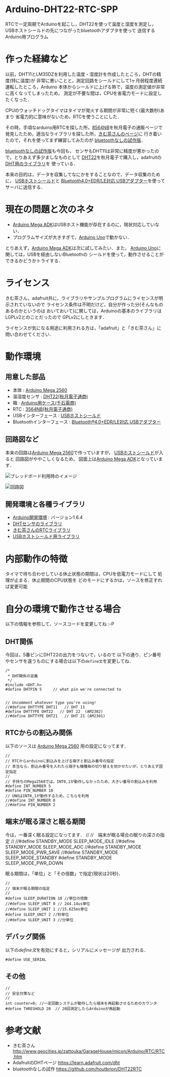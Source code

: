 # Arduino-DHT22-RTC-SPP
RTCで一定周期でArduinoを起こし，DHT22を使って温度と湿度を測定し，
USBホストシールドの先につながったbluetoothアダプタを使って
送信する
Arduino用プログラム

# 作った経緯など
以前，DHT11とLM35DZを利用した温度・湿度計を作成したところ，DHTの精度(特に温度)が
非常に悪いことと，測定回路をシールドにして1ヶ月弱程度連続運転したところ，Arduino
本体からシールドに上げる熱で，温度の測定値が非常に高くなってしまったため，
測定が不要な間は，CPUを省電力モードに設定したくなった．

CPUのウォッチドッグタイマはタイマが発火する期間が非常に短く(最大数秒)あまり
省電力的に意味がないため，RTCを使うことにした．

その時，手頃なarduino用RTCを探した所，[8564NB][rtc]を秋月電子の通販ページで
発見したため，適当なライブラリを探した所，[きむ茶さんのページ][kimcha]に
行き着いたので，それを使ってまず練習してみたのが
[bluetoothなしの試作版][dht22rtc]．

[bluetoothなしの試作版][dht22rtc]も今回も，
センサもDHT11は非常に精度が悪かったので，とりあえず多少ましなものとして
[DHT22][DHT22]を秋月電子で購入し，adafruitの[DHT用のライブラリ][dht]を
使っている．

本来の目的は，データを収集してなにかをすることなので，データ収集のために，
[USBホストシールド][HostShield]と
[Bluetooth4.0+EDR/LE対応 USBアダプター][bluetooth]を使って
サーバに送信する．

# 現在の問題と次のネタ
* [Arduino Mega ADK][adk]はUSBホスト機能が存在するのに，現状対応していない．
* プログラムサイズが大きすぎて，[Arduino Uno][Uno]で動かない．

とりあえず，[Arduino Mega ADK][adk]は次に試してみたい．また，
[Arduino Uno][Uno]に関しては，USBを経由しないBluetoothの
シールドを使って，動作させることができるかどうかトライする．

# ライセンス
きむ茶さん，adafruit共に，ライブラリやサンプルプログラムにライセンスが明示されていないので
ライセンス条件は不明だけど，自分が作った分(そんなものあるのかというのは
おいておいて)に関しては，Arduinoの基本のライブラリはLGPLv2とのことだったので
GPLv2にしときます．

ライセンスが気になる用途に利用される方は，「adafruit」と「きむ茶さん」に
問い合わせてください．

# 動作環境
## 用意した部品
* 本体 : [Arduino Mega 2560][Mega2560]
* 温湿度センサ : [DHT22(秋月電子通商)][DHT22]
* 箱 : [Arduino用ケース(千石電商)][case]
* RTC : [3564NB(秋月電子通商)][rtc]
* USBインターフェース : [USBホストシールド][HostShield]
* Bluetoothインターフェース : [Bluetooth®4.0+EDR/LE対応 USBアダプター][bluetooth]

## 回路図など
本来の回路は[Arduino Mega 2560][Mega2560]で作っていますが，
[USBホストシールド][HostShield]が入ると
回路図がややこしくなるため，
図面上は[Arduino Mega ADK][adk]となっています．

![ブレッドボード利用時のイメージ][breadboard]

![回路図][circuit]

## 開発環境と各種ライブラリ
* [Arduino開発環境][ide] : バージョン1.6.4
* [DHTセンサのライブラリ][dht]
* [きむ茶さんのRTCライブラリ][skRTClib]
* [USBホストシールド用ライブラリ][usbhost]

# 内部動作の特徴
タイマで待ち合わせしている休止状態の期間は，CPUを低電力モードにして
処理が止まる．休止期間のCPU状態を
どのモードにするかは，ソースを修正すれば変更可能

# 自分の環境で動作させる場合
以下の情報を参照して，ソースコードを変更してね :-P

## DHT関係
今回は，5番ピンにDHT22の出力をつないで，いるので
以下の通り．ピン番号やセンサを違うものにする場合は以下の`define文`を変更してね．

    /*
     * DHT関係の定義
     */
    #include <DHT.h>
    #define DHTPIN 5     // what pin we're connected to


    // Uncomment whatever type you're using!
    //#define DHTTYPE DHT11   // DHT 11 
    #define DHTTYPE DHT22   // DHT 22  (AM2302)
    //#define DHTTYPE DHT21   // DHT 21 (AM2301)


## RTCからの割込み関係
以下のソースは
[Arduino Mega 2560][Mega2560]
用の設定になってます．

    //
    // RTCからarduinoに割込みを上げる端子と割込み番号の指定
    // 本当なら，割込み番号を入れたら端子も機種毎の切り替えを効かせたいが，とりあえず固定指定
    //
    // 手持ちのMega2560では，INT0,1が動作しなかったため，大きい番号の割込みを利用
    #define INT_NUMBER 5
    #define PIN_NUMBER 18
    // UNOはINT0,1が動作するため，こちらを利用
    //#define INT_NUMBER 0
    //#define PIN_NUMBER 2


## 端末が眠る深さと眠る期間
今は，一番深く眠る設定になってます．
    //
    //　端末が眠る場合の眠りの深さの指定
    //
    //#define STANDBY_MODE SLEEP_MODE_IDLE
    //#define STANDBY_MODE SLEEP_MODE_ADC
    //#define STANDBY_MODE SLEEP_MODE_PWR_SAVE
    //#define STANDBY_MODE SLEEP_MODE_STANDBY
    #define STANDBY_MODE SLEEP_MODE_PWR_DOWN

眠る期間は，「単位」と「その倍数」で指定(現状は20秒)．

    //
    // 端末が眠る期間の指定
    //
    #define SLEEP_DURATION 10 //単位の倍数
    //#define SLEEP_UNIT 0 // 244.14us単位
    //#define SLEEP_UNIT 1 //15.625ms単位
    #define SLEEP_UNIT 2 //秒単位
    //#define SLEEP_UNIT 3 //分単位

## デバッグ関係
以下の*define文*を有効にすると，シリアルにメッセージが
出力される．

`#define USE_SERIAL`


## その他
    //
    // 安全対策など
    //
    int counter=0; //一定回数システムが動作したら端末を再起動させるためのカウンタ
    #define THRESHOLD 20  // 20回測定したらArduinoが再起動

# 参考文献
* きむ茶さん <http://www.geocities.jp/zattouka/GarageHouse/micon/Arduino/RTC/RTC.htm>
* AdafruitのDHTページ <https://learn.adafruit.com/dht>
* bluetoothなしの試作 <https://github.com/houtbrion/DHT22RTC>

<!--以下はリンクの定義-->
<!--参考文献-->
[kimcha]: <http://www.geocities.jp/zattouka/GarageHouse/micon/Arduino/RTC/RTC.htm> "きむ茶さん"
[dht]: <https://learn.adafruit.com/dht> "AdafruitのDHTページ"
[dht22rtc]: <https://github.com/houtbrion/DHT22RTC> "bluetoothなしの試作版"

<!--開発環境と各種ライブラリ-->
[ide]: <http://www.arduino.cc/en/Main/Software> "Arduino開発環境"
[dht]: <https://github.com/adafruit/DHT-sensor-library> "DHTセンサのライブラリ"
[skRTClib]: <http://www.geocities.jp/zattouka/GarageHouse/micon/Arduino/RTC/skRTClib.lzh> "きむ茶さんのRTCライブラリ"
[usbhost]: <https://github.com/felis/USB\_Host\_Shield\_2.0> "USBホストシールド用ライブラリ"

<!--ハード関連-->
[Uno]: <http://www.arduino.cc/en/Main/ArduinoBoardUno> "Arduino Uno"
[Mega2560]: <http://www.arduino.cc/en/Main/ArduinoBoardMega2560> "Arduino Mega 2560"
[adk]: <http://www.arduino.cc/en/Main/ArduinoBoardMegaADK?from=Main.ArduinoBoardADK> "Arduino Mega ADK"
[DHT22]: <http://akizukidenshi.com/catalog/g/gM-07002/> "DHT22(秋月電子通商)"
[case]: <https://www.sengoku.co.jp/mod/sgk\_cart/detail.php?code=EEHD-4CLA> "Arduino用ケース(千石電商)"
[rtc]: <http://akizukidenshi.com/catalog/g/gI-00233/> "3564NB(秋月電子通商)"
[HostShield]: <http://www.aitendo.com/product/10293> "USBホストシールド"
[bluetooth]: <http://buffalo.jp/product/peripheral/wireless-adapter/bsbt4d09bk/> "Bluetooth®4.0+EDR/LE対応 USBアダプター"

<!--イメージファイル-->
[system]: system.jpg "本体写真"
[breadboard]: breadboard.jpg "ブレッドボード利用時の配線イメージ"
[circuit]: circuit.jpg "回路図"



